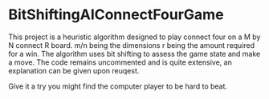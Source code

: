 # BitShiftingAIConnectFourGame
This project is a heuristic algorithm designed to play connect four on a M by N connect R board. 
m/n being the dimensions r being the amount required for a win.
The algorithm uses bit shifting to assess the game state and make a move. 
The code remains uncommented and is quite extensive, an explanation can be given upon reuqest. 

Give it a try you might find the computer player to be hard to beat.
